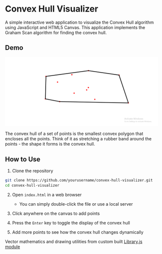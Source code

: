 # Convex Hull Visualizer

A simple interactive web application to visualize the Convex Hull algorithm using JavaScript and HTML5 Canvas. This application implements the Graham Scan algorithm for finding the convex hull.

## Demo

![Convex Hull Visualization](image.png)


The convex hull of a set of points is the smallest convex polygon that encloses all the points. Think of it as stretching a rubber band around the points - the shape it forms is the convex hull.


## How to Use

1. Clone the repository
```bash
git clone https://github.com/yourusername/convex-hull-visualizer.git
cd convex-hull-visualizer
```

2. Open `index.html` in a web browser
    - You can simply double-click the file or use a local server

3. Click anywhere on the canvas to add points
4. Press the `Enter` key to toggle the display of the convex hull
5. Add more points to see how the convex hull changes dynamically



Vector mathematics and drawing utilities from custom built [Library.js module](https://github.com/UmarAdam9/JavaScript-2D-game-dev-Library)

